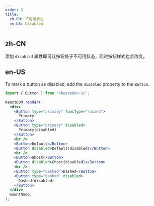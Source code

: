```yaml
---
order: 3
title:
  zh-CN: 不可用状态
  en-US: Disabled
---
```


## zh-CN

添加 `disabled` 属性即可让按钮处于不可用状态，同时按钮样式也会改变。

## en-US

To mark a button as disabled, add the `disabled` property to the `Button`.

```jsx
import { Button } from 'choerodon-ui';

ReactDOM.render(
  <div>
    <Button type="primary" funcType="raised">
      Primary
    </Button>
    <Button type="primary" disabled>
      Primary(disabled)
    </Button>
    <br />
    <Button>Default</Button>
    <Button disabled>Default(disabled)</Button>
    <br />
    <Button>Ghost</Button>
    <Button disabled>Ghost(disabled)</Button>
    <br />
    <Button type="dashed">Dashed</Button>
    <Button type="dashed" disabled>
      Dashed(disabled)
    </Button>
  </div>,
  mountNode,
);
```

